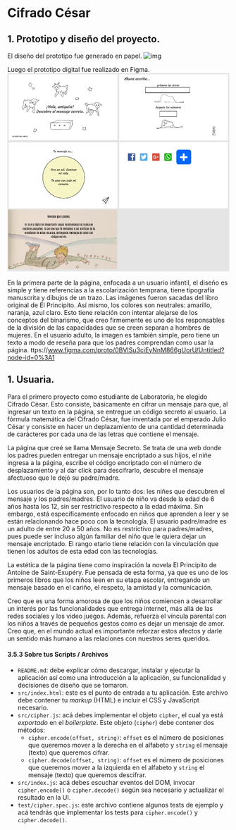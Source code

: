 # Cifrado César

## 1. Prototipo y diseño del proyecto.

El diseño del prototipo fue generado en papel.
![img](src\IMAGENES\PROTOTYPE_PAPER.jpg)

Luego el prototipo digital fue realizado en Figma. 
![img](src\IMAGENES\PROTOTYPE_FIGMA.jpg)

En la primera parte de la página, enfocada a un usuario infantil, el diseño es simple y tiene referencias a la escolarización temprana, tiene tipografía manuscrita y dibujos de un trazo. Las imágenes fueron sacadas del libro original de El Principito. Así mismo, los colores son neutrales: amarillo, naranja, azul claro. Esto tiene relación con intentar alejarse de los conceptos del binarismo, que creo firmemente es uno de los responsables de la división de las capacidades que se creen separan a hombres de mujeres.
En el usuario adulto, la imagen es también simple, pero tiene un texto a modo de reseña para que los padres comprendan como usar la página.
ttps://www.figma.com/proto/0BVISu3ciEyNnM866gUorU/Untitled?node-id=0%3A1

## 1. Usuaria.

Para el primero proyecto como estudiante de Laboratoria, he elegido Cifrado César. Esto consiste, básicamente en cifrar un mensaje para que, al ingresar un texto en la página, se entregue un código secreto al usuario. La fórmula matemática del Cifrado César, fue inventada por el emperado Julio César y consiste en hacer un deplazamiento de una cantidad determinada de carácteres por cada una de las letras que contiene el mensaje. 

La página que creé se llama Mensaje Secreto. Se trata de una web donde los padres pueden entregar un mensaje encriptado a sus hijos, el niñe ingresa a la página, escribe el código encriptado con el número de desplazamiento y al dar click para descifrarlo, descubre el mensaje afectuoso que le dejó su padre/madre.

Los usuarios de la página son, por lo tanto dos: les niñes que descubren el mensaje y los padres/madres. El usuario de niño va desde la edad de 6 años hasta los 12, sin ser restrictivo respecto a la edad máxima. Sin embargo, está específicamente enfocado en niños que aprenden a leer y se están relacionando hace poco con la tecnología. El usuario padre/madre es un adulto de entre 20 a 50 años. No es restrictivo para padres/madres, pues puede ser incluso algún familiar del niño que le quiera dejar un mensaje encriptado. El rango etario tiene relación con la vinculación que tienen los adultos de esta edad con las tecnologías. 

La estética de la página tiene como inspiración la novela El Principito de Antoine de Saint-Exupéry. Fue pensada de esta forma, ya que es uno de los primeros libros que los niños leen en su etapa escolar, entregando un mensaje basado en el cariño, el respeto, la amistad y la comunicación. 

Creo que es una forma amorosa de que los niños comiencen a desarrollar un interés por las funcionalidades que entrega internet, más allá de las redes sociales y los video juegos. Además, refuerza el víncula parental con los niños a través de pequeños gestos como es dejar un mensaje de amor. Creo que, en el mundo actual es importante reforzar estos afectos y darle un sentido más humano a las relaciones con nuestros seres queridos. 


#### 3.5.3 Sobre tus Scripts / Archivos
* `README.md`: debe explicar cómo descargar, instalar y ejecutar la aplicación
  así como una introducción a la aplicación, su funcionalidad y decisiones de
  diseño que se tomaron.
* `src/index.html`: este es el punto de entrada a tu aplicación. Este archivo
  debe contener tu _markup_ (HTML) e incluir el CSS y JavaScript necesario.
* `src/cipher.js`: acá debes implementar el objeto `cipher`, el cual ya está
  _exportado_ en el _boilerplate_. Este objeto (`cipher`) debe contener dos
  métodos:
  - `cipher.encode(offset, string)`: `offset` es el número de posiciones que
    queremos mover a la derecha en el alfabeto y `string` el mensaje (texto)
    que queremos cifrar.
  - `cipher.decode(offset, string)`: `offset` es el número de posiciones que
    queremos mover a la izquierda en el alfabeto y `string` el mensaje
    (texto) que queremos descifrar.
* `src/index.js`: acá debes escuchar eventos del DOM, invocar `cipher.encode()`
  o `cipher.decode()` según sea necesario y actualizar el resultado en la UI.
* `test/cipher.spec.js`: este archivo contiene algunos tests de ejemplo y acá
  tendrás que implementar los tests para `cipher.encode()` y `cipher.decode()`.
